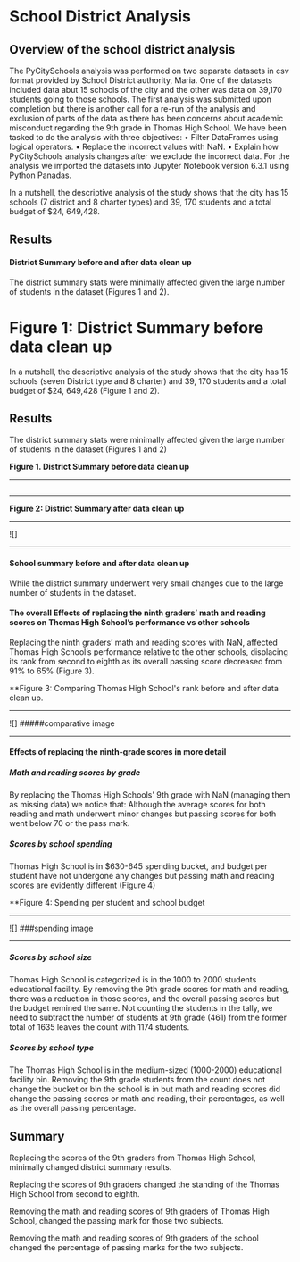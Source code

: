 # School District Analysis

## Overview of the school district analysis 

The PyCitySchools analysis was performed on two separate datasets in csv format provided by School District authority, Maria. One of the datasets included data abut 15 schools of the city and the other was data on 39,170 students going to those schools. The first analysis was submitted upon completion but there is another call for a re-run of the analysis and exclusion of parts of the data as there has been concerns about academic misconduct regarding the 9th grade in Thomas High School. 
We have been tasked to do the analysis with three objectives: 
 •	Filter DataFrames using logical operators.
 •	Replace the incorrect values with NaN.
 •	Explain how PyCitySchools analysis changes after we exclude the incorrect data.
For the analysis we imported the datasets into Jupyter Notebook version 6.3.1 using Python Panadas. 

In a nutshell, the descriptive analysis of the study shows that the city has 15 schools (7 district and 8 charter types) and 39, 170 students and a total budget of $24, 649,428.


## Results

#### District Summary before and after data clean up

The district summary stats were minimally affected given the large number of students in the dataset (Figures 1 and 2).

**Figure 1: District Summary before data clean up**
=======
In a nutshell, the descriptive analysis of the study shows that the city has 15 schools (seven District type and 8 charter) and 39, 170 students and a total budget of $24, 649,428 (Figure 1 and 2).


## Results

The district summary stats were minimally affected given the large number of students in the dataset (Figures 1 and 2)

**Figure 1. District Summary before data clean up**

-------
![]()

------

**Figure 2: District Summary after data clean up**

------------------
![]

------------------


#### School summary before and after data clean up

While the district summary underwent very small changes due to the large number of students in the dataset.


#### The overall Effects of replacing the ninth graders’ math and reading scores on Thomas High School’s performance vs other schools

Replacing the ninth graders’ math and reading scores with NaN, affected Thomas High School’s performance relative to the other schools, displacing its rank from second to eighth as its overall passing score decreased from 91% to 65% (Figure 3).  

**Figure 3: Comparing Thomas High School's rank before and after data clean up.

--------------------
![] #####comparative image

--------------------


####	Effects of replacing the ninth-grade scores in more detail

##### Math and reading scores by grade

By replacing the Thomas High Schools' 9th grade with NaN (managing them as missing data) we notice that:
Although the average scores for both reading and math underwent minor changes but passing scores for both went below 70 or the pass mark.  

##### Scores by school spending

Thomas High School is in $630-645 spending bucket, and budget per student have not undergone any changes but passing math and reading scores are evidently different (Figure 4)

**Figure 4: Spending per student and school budget

-----------------
![]  ###spending image

-----------------

##### Scores by school size

Thomas High School is categorized is in the 1000 to 2000 students educational facility.
By removing the 9th grade scores for math and reading, there was a reduction in those scores, and the overall passing scores but the budget remined the same. Not counting the students in the tally, we need to subtract the number of students at 9th grade (461) from the former total of 1635 leaves the count with 1174 students.   

##### Scores by school type

The Thomas High School is in the medium-sized (1000-2000) educational facility bin. Removing the 9th grade students from the count does not change the bucket or bin the school is in but math and reading scores did change the passing scores or math and reading, their percentages, as well as the overall passing percentage.


## Summary

Replacing the scores of the 9th graders from Thomas High School, minimally changed district summary results.

Replacing the scores of 9th graders changed the standing of the Thomas High School from second to eighth. 

Removing the math and reading scores of 9th graders of Thomas High School, changed the passing mark for those two subjects.

Removing the math and reading scores of 9th graders of the school changed the percentage of passing marks for the two subjects.


